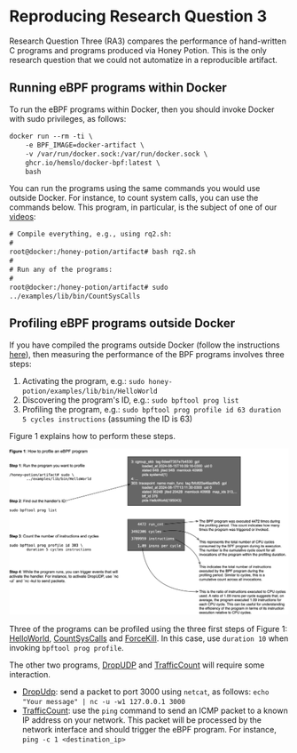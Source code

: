# Reproducing Research Question 3

Research Question Three (RA3) compares the performance of hand-written C programs and programs produced via Honey Potion.
This is the only research question that we could not automatize in a reproducible artifact.

## Running eBPF programs within Docker

To run the eBPF programs within Docker, then you should invoke Docker with sudo privileges, as follows:

```
docker run --rm -ti \
    -e BPF_IMAGE=docker-artifact \
    -v /var/run/docker.sock:/var/run/docker.sock \
    ghcr.io/hemslo/docker-bpf:latest \
    bash
```

You can run the programs using the same commands you would use outside Docker.
For instance, to count system calls, you can use the commands below.
This program, in particular, is the subject of one of our [videos](https://youtu.be/Q5GO-FFapVw?feature=shared):

```
# Compile everything, e.g., using rq2.sh:
#
root@docker:/honey-potion/artifact# bash rq2.sh 
#
# Run any of the programs:
#
root@docker:/honey-potion/artifact# sudo ../examples/lib/bin/CountSysCalls 
```

## Profiling eBPF programs outside Docker

If you have compiled the programs outside Docker (follow the instructions [here](../)), then measuring the performance of the BPF programs involves three steps:

1. Activating the program, e.g.: `sudo honey-potion/examples/lib/bin/HelloWorld`
2. Discovering the program's ID, e.g.: `sudo bpftool prog list`
3. Profiling the program, e.g.: `sudo bpftool prog profile id 63 duration 5 cycles instructions` (assuming the ID is 63)

Figure 1 explains how to perform these steps.

![How to profile eBPF programs](../../assets/howToProfile.png "How to profile eBPF programs")

Three of the programs can be profiled using the three first steps of Figure 1: [HelloWorld](../../examples/lib/HelloWorld.ex), [CountSysCalls](../../examples/lib/CountSysCalls.ex) and [ForceKill](../../examples/lib/Forcekill.ex).
In this case, use `duration 10` when invoking `bpftool prog profile`.

The other two programs, [DropUDP](../../examples/lib/DropUdp.ex) and [TrafficCount](../../examples/lib/TrafficCount.ex) will require some interaction.

* [DropUdp](../../examples/lib/DropUdp.ex): send a packet to port 3000 using `netcat`, as follows: `echo "Your message" | nc -u -w1 127.0.0.1 3000`
* [TrafficCount](../../examples/lib/TrafficCount.ex): use the `ping` command to send an ICMP packet to a known IP address on your network. This packet will be processed by the network interface and should trigger the eBPF program.
For instance, `ping -c 1 <destination_ip>`